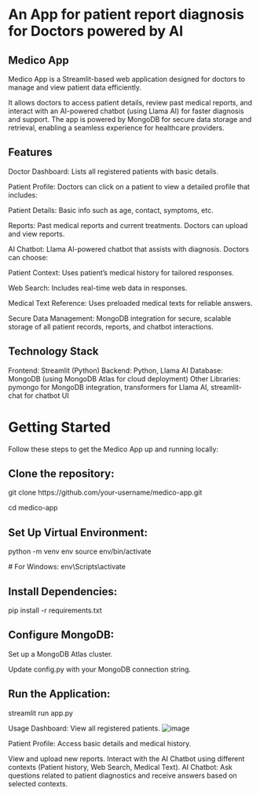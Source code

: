 <h1> An App for patient report diagnosis for Doctors powered  by AI</h1>

<h2>Medico App</h2>
<p>Medico App is a Streamlit-based web application designed for doctors to manage and view patient data efficiently.</p>
It allows doctors to access patient details, review past medical reports, and interact with an AI-powered chatbot (using Llama AI) for faster diagnosis and support.
The app is powered by MongoDB for secure data storage and retrieval, enabling a seamless experience for healthcare providers.

<h2>Features</h2>
Doctor Dashboard: Lists all registered patients with basic details.

Patient Profile: Doctors can click on a patient to view a detailed profile that includes:

Patient Details: Basic info such as age, contact, symptoms, etc.

Reports: Past medical reports and current treatments. Doctors can upload and view reports.

AI Chatbot: Llama AI-powered chatbot that assists with diagnosis. Doctors can choose:

Patient Context: Uses patient’s medical history for tailored responses.

Web Search: Includes real-time web data in responses.

Medical Text Reference: Uses preloaded medical texts for reliable answers.

Secure Data Management: MongoDB integration for secure, scalable storage of all patient records, reports, and chatbot interactions.

<h2>Technology Stack</h2>

Frontend: Streamlit (Python)
Backend: Python, Llama AI
Database: MongoDB (using MongoDB Atlas for cloud deployment)
Other Libraries: pymongo for MongoDB integration, transformers for Llama AI, streamlit-chat for chatbot UI

<h1>Getting Started</h1>
Follow these steps to get the Medico App up and running locally:

<h2> Clone the repository:</h2> git clone https://github.com/your-username/medico-app.git
                                <p>cd medico-app</p>

<h2>Set Up Virtual Environment:</h2> python -m venv env source env/bin/activate  
                                     <p># For Windows: env\Scripts\activate</p>
<h2>Install Dependencies:</h2> pip install -r requirements.txt

<h2> Configure MongoDB:</h2> Set up a MongoDB Atlas cluster.

Update config.py with your MongoDB connection string.

<h2>Run the Application:</h2>

streamlit run app.py

Usage
Dashboard: View all registered patients.
![image](https://github.com/user-attachments/assets/9c5a8c70-1888-4b58-a5ac-2db4b6ede881)

Patient Profile:
Access basic details and medical history.

View and upload new reports.
Interact with the AI Chatbot using different contexts (Patient history, Web Search, Medical Text).
AI Chatbot:
Ask questions related to patient diagnostics and receive answers based on selected contexts.
